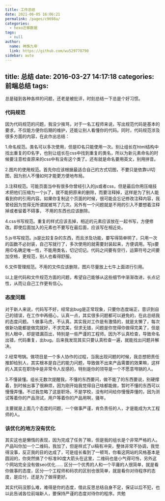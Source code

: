 ```yaml
---
title: 工作总结
date: 2021-06-05 16:06:21
permalink: /pages/c9698a/
categories: 
  - hexo迁移数据
tags: 
  - null
author: 
  name: 神族九帝
  link: https://github.com/wu529778790
sidebar: auto
---
```

title: 总结
date: 2016-03-27 14:17:18
categories: 前端总结
tags:
---
总是碰到各种各样的问题，还老是被批评，时刻总结一下总是个好习惯。
<!--more-->

### 代码规范
因为代码规范的问题，我没少挨骂，对于一名工程师来说，写出规范代码是基本的要求，不仅能方便你后期的维护，还能让别人看懂你的代码。同时，代码规范涉及很多方面的内容，在此作出总结：

1.命名规范。类名可以多次使用，但是ID名只能使用一次。别让组长在html结构中找出重复的ID名字，也别让组长在css中找到重复的类名，所以为新元素命名的时候要注意检查原来的css中有没有这个类了。还有就是命名要用英文，别用拼音。

2.图片的使用规范。首先你应该根据最适合自己的方式切图，不要只是依靠UI切图，因为别人不懂如何才能更方便地布局。

3.注释规范。可能页面当中有很多你曾经引入的js或者css，但是最后你用压缩技术把他们压缩为一个js了，就不能把原来的删除，而要注释掉，这样是为了别人能看到你的引用内容。如果你复制这个页面的时候，很可能会忘记修改注释内容，我曾经因为觉得无所谓就被骂了几次。另外有一个问题就是不用的引入不要想着注释掉或者留着不碍事， 不用的东西也应该删除。

4.css书写规范。重复的样式应该去掉，相近的元素应该放在一起书写，方便修改。即使后面加入的元素也不要写在最后面，应该写在相近处。

5.js书写规范。js是比较复杂的东西，而且涉及功能，要写得简单明了，只用一次的函数不必封装，自己写就行了，多次使用的就需要封装起来，方便调用。写js要用ID名确定唯一性，不能用类名，切记切记。代码之间要有空行，运算符号之间要加空格，更规范，别人也看得舒服。

6.文件管理规范。不用的文件应该删除，图片尽量放上七牛上面进行引用。

以上是代码和文件规范方面的问题，希望自己能够从这些细节中渐渐改进，长点记性，从而让自己工作更有信心。

### 态度问题
对于新人来说，代码写不好，经常出bug是正常现象，只要你态度端正，意识到自己的错误，在工作中再细心，认真一点，其实很多问题都可以避免的，在此总结我的态度问题。
1.做事马虎，不认真。其实我对工作是有激情的，就是太懒了，每次做新功能都是做完就好，不求完美，但求无错，问题是你觉得你做得完美了，但是别人眼中，却是错漏百出，特别是一些严谨的工程师。因为不认真检查，导致命名出错，代码重复，出bug。后来我发现其实只要认真检查一遍，就能找出问题并解决。

2.经常甩锅。做项目是一个多人协作的过程，当我出现问题的时候，我总想把责任推卸给别人，其实根本是自己的能力问题，导致做不出来产品需要的效果嘛，这样的人其实在职场中是非常令人反感的，特别是你的领导是一个不愿意甩锅的人。

3.不懂装懂。组长无数次提醒我，不懂的东西要问，做不能了的东西要说，别硬撑着，到时候出事了很麻烦，因为刚开始我觉得自己啥都能做，暂时不懂的东西可以慢慢弄懂。不过我忽略了这是职场，不是学校，没有时间给你慢慢弄懂的，因为测试等着你的产品测试，用户等着你的产品用啊，骚年。

主要就是上面几个态度的问题，一个做事严谨，肯负责任的人，才是能成为大工程师的人。

### 该优化的地方没有优化
其实这也是懒惰的表现，因为完成了任务了嘛，但是我的组长是个非常严格的人。产品叫你加一个二维码，我加了，但是样式了ui稿有冲突，整体非常不协调，我觉得没事，反正我的目的达成了，可是组长看到了一顿骂，你看这网站的风格基本是圆润的，你突然搞了个标准90度大箭头在这里，二维码也是小气得可怜，另外这个网站完全没有做seo优化......
区分一个优秀的人和一个平庸的人很简单，就是看你做事的态度，区分一个工程师和码农的区别也很简单，就是看你对待程序的态度，是应付，还是为了做得更好。

其实代码没那么难，难得是你的态度，借此反思总结自身不足，保证以后不犯，也以此告诫各位前端新人，要保持严谨的态度对待你的程序。共勉
